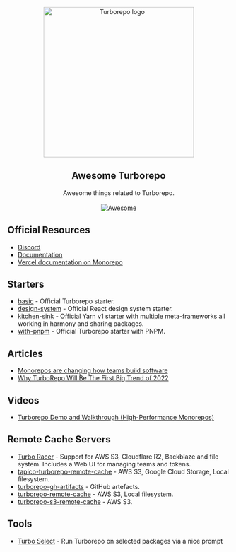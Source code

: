 <p align="center">
   <img width="340" alt="Turborepo logo" src="https://user-images.githubusercontent.com/4060187/106504110-82f58d00-6494-11eb-87b7-a16d4f68bc5a.png">
</p>

<h2 align='center'>Awesome Turborepo</h2>

<p align='center'>
   Awesome things related to Turborepo.
   <br><br>
   <a href='https://github.com/sindresorhus/awesome'>
      <img src='https://cdn.rawgit.com/sindresorhus/awesome/d7305f38d29fed78fa85652e3a63e154dd8e8829/media/badge.svg' alt='Awesome'>
   </a>
</p>


## Official Resources

- [Discord](https://turborepo.org/discord)
- [Documentation](https://turborepo.org/)
- [Vercel documentation on Monorepo](https://vercel.com/docs/concepts/git/monorepos#turborepo)

## Starters

- [basic](https://github.com/vercel/turborepo/tree/main/examples/basic) - Official Turborepo starter.
- [design-system](https://github.com/vercel/turborepo/tree/main/examples/design-system) - Official React design system starter.
- [kitchen-sink](https://github.com/vercel/turborepo/tree/main/examples/kitchen-sink) - Official Yarn v1 starter with multiple meta-frameworks all working in harmony and sharing packages.
- [with-pnpm](https://github.com/vercel/turborepo/tree/main/examples/with-pnpm) - Official Turborepo starter with PNPM.

## Articles 

- [Monorepos are changing how teams build software](https://vercel.com/blog/monorepos-are-changing-how-teams-build-software)
- [Why TurboRepo Will Be The First Big Trend of 2022](https://www.swyx.io/turborepo-why)

## Videos

- [Turborepo Demo and Walkthrough (High-Performance Monorepos)](https://www.youtube.com/watch?v=YX5yoApjI3M)

## Remote Cache Servers

- [Turbo Racer](https://github.com/brunojppb/turbo-racer) - Support for AWS S3, Cloudflare R2, Backblaze and file system. Includes a Web UI for managing teams and tokens.
- [tapico-turborepo-remote-cache](https://github.com/Tapico/tapico-turborepo-remote-cache) - AWS S3, Google Cloud Storage, Local filesystem.
- [turborepo-gh-artifacts](https://github.com/felixmosh/turborepo-gh-artifacts) - GitHub artefacts.
- [turborepo-remote-cache](https://github.com/fox1t/turborepo-remote-cache) - AWS S3, Local filesystem.
- [turborepo-s3-remote-cache](https://github.com/acifani/turborepo-s3-remote-cache) - AWS S3.

## Tools

- [Turbo Select](https://github.com/ragrag/turbo-select) - Run Turborepo on selected packages via a nice prompt
